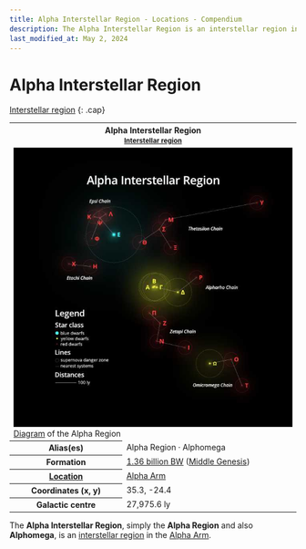 ```yaml
---
title: Alpha Interstellar Region - Locations - Compendium
description: The Alpha Interstellar Region is an interstellar region in the Alpha Arm
last_modified_at: May 2, 2024
---
```


# Alpha Interstellar Region
[Interstellar region](/compendium/locations/#interstellar-regions)
{: .cap}

<div class="table right plainlinks" markdown=0>
  <table class="table full borders smallest">
    <tr><th colspan=2>Alpha Interstellar Region<br><small><a href="/compendium/locations/#interstellar-regions">Interstellar region</a></small></th></tr>
    <tr><td colspan=2><img src="/assets/images/compendium/locations/alpha_interstellar_region_med.jpg" alt="Alpha Interstellar Region diagram"><div class="caption"><a href="/assets/images/compendium/locations/alpha_interstellar_region.jpg" target="_blank">Diagram</a> of the Alpha Region</div></td></tr>
    <tr><th>Alias(es)</th><td>Alpha Region · Alphomega</td></tr>
    <tr><th>Formation</th><td><a href="/compendium/events/genesis/#136-billion-bw">1.36 billion BW</a> (<a href="/compendium/events/genesis/#middle-genesis">Middle Genesis</a>)</td></tr>
    <tr><th><a href="/compendium/locations/">Location</a></th><td><a href="/compendium/locations/alpha-arm/">Alpha Arm</a></td></tr>
    <tr><th>Coordinates (x, y)</th><td>35.3, -24.4</td></tr>
    <tr><th>Galactic centre</th><td>27,975.6 ly</td></tr>
  </table>
</div>

The **Alpha Interstellar Region**, simply the **Alpha Region** and also **Alphomega**, is an [interstellar region](/compendium/locations/#interstellar-regions) in the [Alpha Arm](/compendium/locations/alpha-arm/).